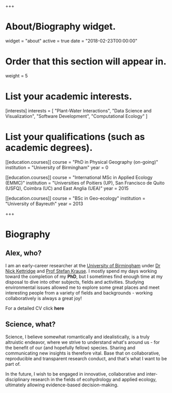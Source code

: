 +++
# About/Biography widget.
widget = "about"
active = true
date = "2018-02-23T00:00:00"

# Order that this section will appear in.
weight = 5

# List your academic interests.
[interests]
  interests = [
    "Plant-Water Interactions",
    "Data Science and Visualization",
    "Software Development",
    "Computational Ecology"
  ]

# List your qualifications (such as academic degrees).
[[education.courses]]
  course = "PhD in Physical Geography (on-going)"
  institution = "University of Birmingham"
  year = 0

[[education.courses]]
  course = "International MSc in Applied Ecology (EMMC)"
  institution = "Universities of Poitiers (UP), San Francisco de Quito (USFQ), Coimbra (UC) and East Anglia (UEA)"
  year = 2015

[[education.courses]]
  course = "BSc in Geo-ecology"
  institution = "University of Bayreuth"
  year = 2013
 
+++

# Biography

## Alex, who?

I am an early-career researcher at the [University of Birmingham](http://www.birmingham.ac.uk) under [Dr Nick Kettridge](http://www.birmingham.ac.uk/staff/profiles/gees/kettridge-nick.aspx) and [Prof Stefan Krause](http://www.birmingham.ac.uk/staff/profiles/gees/krause-stefan.aspx). I mostly spend my days working toward the completion of my **PhD**, but I sometimes find enough time at my disposal to dive into other subjects, fields and activities. Studying environmental issues allowed me to explore some great places and meet interesting people from a variety of fields and backgrounds - working collaboratively is always a great joy!

For a detailed CV click **here**


## Science, what?

Science, I believe somewhat romantically and idealistically, is a truly altruistic endeavor, where we strive to  understand what's around us - for the benefit of our (and hopefully fellow) species. Sharing and communicating new insights is therefore vital. Base that on collaborative, reproducible and transparent research conduct, and that's what I want to be part of.

In the future, I wish to be engaged in innovative, collaborative and inter-disciplinary research in the fields of ecohydrology and applied ecology, ultimately allowing evidence-based decision-making. 


